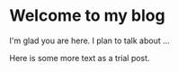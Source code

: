 # Welcome to my blog

I'm glad you are here. I plan to talk about ...

Here is some more text as a trial post.

